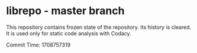# librepo - master branch

This repository contains frozen state of the repository.
Its history is cleared. It is used only for static code
analysis with Codacy.

Commit Time: 1708757319